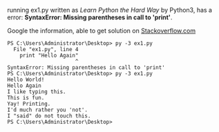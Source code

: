 running ex1.py written as *Learn Python the Hard Way* by Python3, has a error: **SyntaxError: Missing parentheses in call to 'print'**.

Google the information, able to get solution on [Stackoverflow.com](https://stackoverflow.com/questions/25445439/what-does-syntaxerror-missing-parentheses-in-call-to-print-mean-in-python)

```
PS C:\Users\Administrator\Desktop> py -3 ex1.py
  File "ex1.py", line 4
    print "Hello Again"
                      ^
SyntaxError: Missing parentheses in call to 'print'
PS C:\Users\Administrator\Desktop> py -3 ex1.py
Hello World!
Hello Again
I like typing this.
This is fun.
Yay! Printing.
I'd much rather you 'not'.
I "said" do not touch this.
PS C:\Users\Administrator\Desktop>
```
